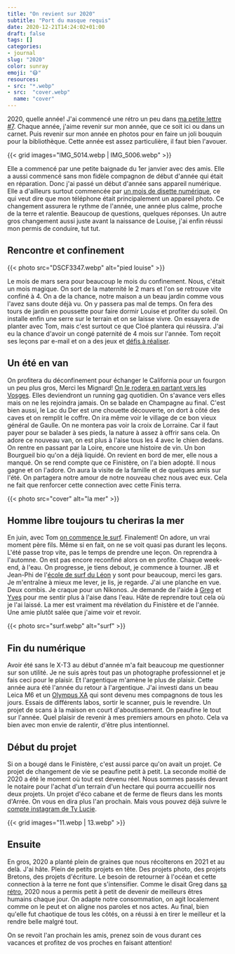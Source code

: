 ```yaml
---
title: "On revient sur 2020"
subtitle: "Port du masque requis"
date: 2020-12-21T14:24:02+01:00
draft: false
tags: []
categories:
- journal
slug: "2020"
color: sunray
emoji: "😷"
resources:
- src: "*.webp"
- src:  "cover.webp"
  name: "cover"
---
```


2020, quelle année! J'ai commencé une rétro un peu dans [ma petite lettre #7](https://tinyletter.com/bonjouryannick/bonjour/7). Chaque année, j'aime revenir sur mon année, que ce soit ici ou dans un carnet. Puis revenir sur mon année en photos pour en faire un joli bouquin pour la bibliothèque. Cette année est assez particulière, il faut bien l'avouer.


{{< grid images="IMG_5014.webp | IMG_5006.webp" >}}

Elle a commencé par une petite baignade du 1er janvier avec des amis. Elle a aussi commencé sans mon fidèle compagnon de début d'année qui était en réparation. Donc j'ai passé un début d'année sans appareil numérique. Elle a d'ailleurs surtout commencée par [un mois de disette numérique](https://yannickschutz.com/un-mois-de-disette/), ce qui veut dire que mon téléphone était principalement un appareil photo. Ce changement assurera le rythme de l'année, une année plus calme, proche de la terre et ralentie. Beaucoup de questions, quelques réponses. Un autre gros changement aussi juste avant la naissance de Louise, j'ai enfin réussi mon permis de conduire, tut tut.

## Rencontre et confinement

{{< photo src="DSCF3347.webp" alt="pied louise" >}}

Le mois de mars sera pour beaucoup le mois du confinement. Nous, c'était un mois magique. On sort de la maternité le 2 mars et l'on se retrouve vite confiné à 4. On a de la chance, notre maison a un beau jardin comme vous l'avez sans doute déjà vu. On y passera pas mal de temps. On fera des tours de jardin en poussette pour faire dormir Louise et profiter du soleil. On installe enfin une serre sur le terrain et on se laisse vivre. On essayera de planter avec Tom, mais c'est surtout ce que Cloé plantera qui réussira. J'ai eu la chance d'avoir un congé paternité de 4 mois sur l'année. Tom reçoit ses leçons par e-mail et on a des jeux et [défis à réaliser](https://yannickschutz.com/mandala-du-dimanche/).

## Un été en van

On profitera du déconfinement pour échanger le California pour un fourgon un peu plus gros, Merci les Mignard! [On le rodera en partant vers les Vosges](https://yannickschutz.com/un-ete-en-36-poses/). Elles deviendront un running gag quotidien. On s'avance vers elles mais on ne les rejoindra jamais. On se balade en Champagne au final. C'est bien aussi, le Lac du Der est une chouette découverte, on dort à côté des caves et on remplit le coffre. On ira même voir le village de ce bon vieux général de Gaulle. On ne montera pas voir la croix de Lorraine. Car il faut payer pour se balader à ses pieds, la nature à assez à offrir sans cela. On adore ce nouveau van, on est plus à l'aise tous les 4 avec le chien dedans. On rentre en passant par la Loire, encore une histoire de vin. Un bon Bourgueil bio qu'on a déjà liquidé. On revient en bord de mer, elle nous a manqué. On se rend compte que ce Finistère, on l'a bien adopté. Il nous gagne et on l'adore. On aura la visite de la famille et de quelques amis sur l'été. On partagera notre amour de notre nouveau chez nous avec eux. Cela ne fait que renforcer cette connection avec cette Finis terra.


{{< photo src="cover" alt="la mer" >}}

## Homme libre toujours tu cheriras la mer

En juin, avec Tom [on commence le surf](https://yannickschutz.com/se-mettre-a-l-eau/). Finalement! On adore, un vrai moment père fils. Même si en fait, on ne se voit quasi pas durant les leçons. L'été passe trop vite, pas le temps de prendre une leçon. On reprendra à l'automne. On est pas encore reconfiné alors on en profite. Chaque week-end, à l'eau. On progresse, je tiens debout, je commence à tourner. JB et Jean-Phi de l'[école de surf du Léon](https://www.ecole-surf-leon.com) y sont pour beaucoup, merci les gars. Je m'entraîne à mieux me lever, je lis, je regarde. J'ai une planche en vue. Deux combis. Je craque pour un Nikonos. Je demande de l'aide à [Greg](https://gregorymignard.com) et [Yves](https://yvesquere.com) pour me sentir plus à l'aise dans l'eau. Hâte de reprendre tout cela où je l'ai laissé. La mer est vraiment ma révélation du Finistère et de l'année. Une amie plutôt salée que j'aime voir et revoir.

{{< photo src="surf.webp" alt="surf" >}}

## Fin du numérique

Avoir été sans le X-T3 au début d'année m'a fait beaucoup me questionner sur son utilité. Je ne suis après tout pas un photographe professionnel et je fais ceci pour le plaisir. Et l'argentique m'amène le plus de plaisir. Cette année aura été l'année du retour à l'argentique. J'ai investi dans un beau Leica M6 et un [Olympus XA](https://yannickschutz.com/olympus-xa/) qui sont devenu mes compagnons de tous les jours. Essais de différents labos, sortir le scanner, puis le revendre. Un projet de scans à la maison en court d'aboutissement. On peaufine le tout sur l'année. Quel plaisir de revenir à mes premiers amours en photo. Cela va bien avec mon envie de ralentir, d'être plus intentionnel.

## Début du projet

Si on a bougé dans le Finistère, c'est aussi parce qu'on avait un projet. Ce projet de changement de vie se peaufine petit à petit. La seconde moitié de 2020 a été le moment où tout est devenu réel. Nous sommes passés devant le notaire pour l'achat d'un terrain d'un hectare qui pourra accueillir nos deux projets. Un projet d'éco cabane et de ferme de fleurs dans les monts d'Arrée. On vous en dira plus l'an prochain. Mais vous pouvez déjà suivre le [compte instagram de Ty Lucie](https://instagram.com/ty.lucie).

{{< grid images="11.webp | 13.webp" >}}


## Ensuite

En gros, 2020 a planté plein de graines que nous récolterons en 2021 et au delà. J'ai hâte. Plein de petits projets en tête. Des projets photo, des projets Bretons, des projets d'écriture. Le besoin de retourner à l'océan et cette connection à la terre ne font que s'intensifier. Comme le disait Greg dans [sa rétro](https://gregorymignard.com/2020/), 2020 nous a permis petit à petit de devenir de meilleurs êtres humains chaque jour. On adapte notre consommation, on agit localement comme on le peut et on aligne nos paroles et nos actes. Au final, bien qu'elle fut chaotique de tous les côtés, on a réussi à en tirer le meilleur et la rendre belle malgré tout.

On se revoit l'an prochain les amis, prenez soin de vous durant ces vacances et profitez de vos proches en faisant attention!
